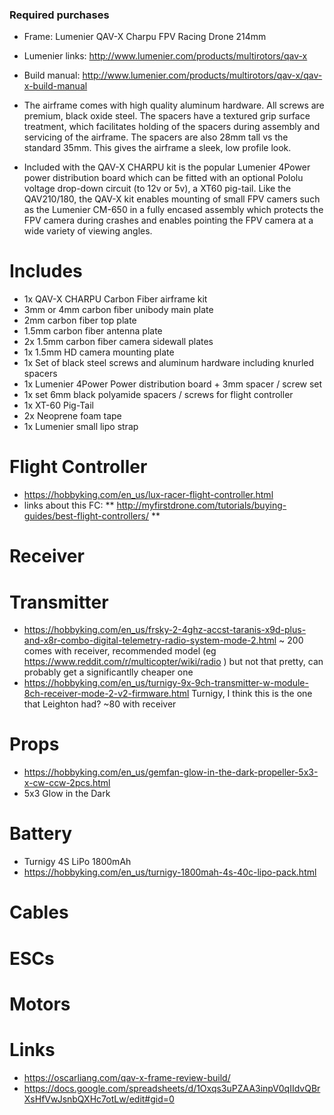 ### Required purchases

* Frame: Lumenier QAV-X Charpu FPV Racing Drone 214mm

* Lumenier links: http://www.lumenier.com/products/multirotors/qav-x 
* Build manual: http://www.lumenier.com/products/multirotors/qav-x/qav-x-build-manual

* The airframe comes with high quality aluminum hardware. All screws are premium, black oxide steel. The spacers have a textured grip surface treatment, which facilitates holding of the spacers during assembly and servicing of the airframe. The spacers are also 28mm tall vs the standard 35mm. This gives the airframe a sleek, low profile look. 
* Included with the QAV-X CHARPU kit is the popular Lumenier 4Power power distribution board which can be fitted with an optional Pololu voltage drop-down circuit (to 12v or 5v), a XT60 pig-tail. Like the QAV210/180, the QAV-X kit enables mounting of small FPV camers such as the Lumenier CM-650 in a fully encased assembly which protects the FPV camera during crashes and enables pointing the FPV camera at a wide variety of viewing angles.

# Includes
* 1x QAV-X CHARPU Carbon Fiber airframe kit
* 3mm or 4mm carbon fiber unibody main plate
* 2mm carbon fiber top plate
* 1.5mm carbon fiber antenna plate
* 2x 1.5mm carbon fiber camera sidewall plates
* 1x 1.5mm HD camera mounting plate
* 1x Set of black steel screws and aluminum hardware including knurled spacers
* 1x Lumenier 4Power Power distribution board + 3mm spacer / screw set
* 1x set 6mm black polyamide spacers / screws for flight controller
* 1x XT-60 Pig-Tail
* 2x Neoprene foam tape
* 1x Lumenier small lipo strap

# Flight Controller
* https://hobbyking.com/en_us/lux-racer-flight-controller.html 
* links about this FC: 
** http://myfirstdrone.com/tutorials/buying-guides/best-flight-controllers/ 
** 

# Receiver 


# Transmitter 
* https://hobbyking.com/en_us/frsky-2-4ghz-accst-taranis-x9d-plus-and-x8r-combo-digital-telemetry-radio-system-mode-2.html ~ 200 comes with receiver, recommended model (eg https://www.reddit.com/r/multicopter/wiki/radio ) but not that pretty, can probably get a significantlly cheaper one
* https://hobbyking.com/en_us/turnigy-9x-9ch-transmitter-w-module-8ch-receiver-mode-2-v2-firmware.html Turnigy, I think this is the one that Leighton had? ~80 with receiver 

# Props
* https://hobbyking.com/en_us/gemfan-glow-in-the-dark-propeller-5x3-x-cw-ccw-2pcs.html
* 5x3 Glow in the Dark

# Battery 
* Turnigy 4S LiPo 1800mAh 
* https://hobbyking.com/en_us/turnigy-1800mah-4s-40c-lipo-pack.html

# Cables
# ESCs
# Motors

# Links
* https://oscarliang.com/qav-x-frame-review-build/
* https://docs.google.com/spreadsheets/d/1Oxqs3uPZAA3inpV0qIIdvQBrXsHfVwJsnbQXHc7otLw/edit#gid=0
